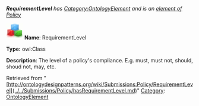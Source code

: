 ___RequirementLevel__ has [Category:OntologyElement](../../Category/OntologyElement.md "Category:OntologyElement") and is an [element of](../../Property/ElementOf.md "Property:ElementOf") [Policy](../../Submissions/Policy.md "Submissions:Policy")_


  




[![Class](../../images/thumb/2/27/Class.gif/45px-Class.gif)](../../Image/Class.gif.md "Class")
__Name__: RequirementLevel 


__Type:__ owl:Class 


__Description__: The level of a policy's compliance. E.g. must, must not, should, shoud not, may, etc. 





Retrieved from "[http://ontologydesignpatterns.org/wiki/Submissions:Policy/RequirementLevel](../../Submissions/Policy/hasRequirementLevel.md)"
 [Category](http://ontologydesignpatterns.org/wiki/Special:Categories "Special:Categories"): [OntologyElement](../../Category/OntologyElement.md "Category:OntologyElement")